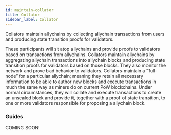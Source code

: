 ```yaml
---
id: maintain-collator
title: Collator
sidebar_label: Collator
---
```


Collators maintain allychains by collecting allychain transactions from users and producing state transition proofs for validators.

These participants will sit atop allychains and provide proofs to validators based on transactions from allychains. Collators maintain allychains by aggregating allychain transactions into allychain blocks and producing state transition proofs for validators based on those blocks. They also monitor the network and prove bad behavior to validators. Collators maintain a “full-node” for a particular allychain; meaning they retain all necessary information to be able to author new blocks and execute transactions in much the same way as miners do on current PoW blockchains. Under normal circumstances, they will collate and execute transactions to create an unsealed block and provide it, together with a proof of state transition, to one or more validators responsible for proposing a allychain block.

### Guides

COMING SOON!
